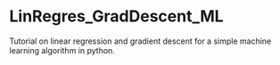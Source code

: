 # LinRegres_GradDescent_ML
Tutorial on linear regression and gradient descent for a simple machine learning algorithm in python.
